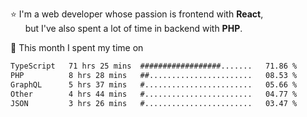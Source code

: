 ⭐ I'm a web developer whose passion is frontend with <b>React</b>,<br/>
&nbsp; &nbsp; &nbsp; but I've also spent a lot of time in backend with <b>PHP</b>.

📅 This month I spent my time on

<!--START_SECTION:waka-->

```txt
TypeScript   71 hrs 25 mins  ##################.......   71.86 %
PHP          8 hrs 28 mins   ##.......................   08.53 %
GraphQL      5 hrs 37 mins   #........................   05.66 %
Other        4 hrs 44 mins   #........................   04.77 %
JSON         3 hrs 26 mins   #........................   03.47 %
```

<!--END_SECTION:waka-->
